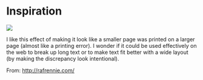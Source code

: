 # Inspiration

![](https://db-feed.s3.amazonaws.com/legacy/RR_11.jpg)

I like this effect of making it look like a smaller page was printed on a larger page (almost like a printing error). I wonder if it could be used effectively on the web to break up long text or to make text fit better with a wide layout (by making the discrepancy look intentional).

From: http://rafrennie.com/